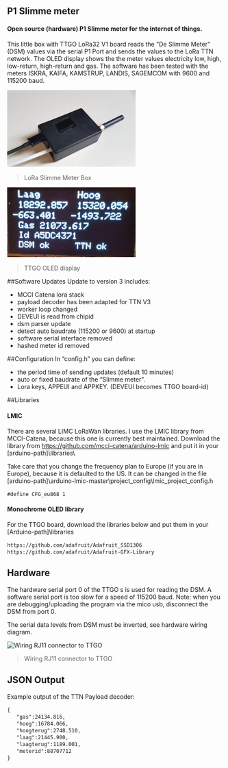 ## P1 Slimme meter

#### Open source (hardware) P1 Slimme meter for the internet of things.
This little box with TTGO LoRa32 V1 board reads the "De Slimme Meter" (DSM) values via the serial P1 Port and sends the values to the LoRa TTN network. The OLED display shows the the meter values electricity low, high, low-return, high-return and gas. 
The software has been tested with the meters ISKRA, KAIFA, KAMSTRUP, LANDIS, SAGEMCOM with 9600 and 115200 baud.

<img src="images/dsm.jpg" alt="De Slimme Meter" width="300"/>

> LoRa Slimme Meter Box

<img src="images/oled.jpg" alt="OLED display" width="300"/>

> TTGO OLED display

##Software Updates
Update to version 3 includes:
* MCCI Catena lora stack
* payload decoder has been adapted for TTN V3
* worker loop changed
* DEVEUI is read from chipid
* dsm parser update 
* detect auto baudrate (115200 or 9600) at startup
* software serial interface removed
* hashed meter id removed


##Configuration
In “config.h” you can define:
* the period time of sending updates (default 10 minutes)
* auto or fixed baudrate of the “Slimme meter”.
* Lora keys, APPEUI and APPKEY. (DEVEUI becomes TTGO board-id)


##Libraries

#### LMIC
There are several LIMC LoRaWan libraries. I use the LMIC library from MCCI-Catena, because this one is currently best maintained. 
Download the library from https://github.com/mcci-catena/arduino-lmic and put it in your [arduino-path]\libraries\
	
Take care that you change the frequency plan to Europe (if you are in Europe), because it is defaulted to the US. It can be changed in the file [arduino-path]\arduino-lmic-master\project_config\lmic_project_config.h
```
#define CFG_eu868 1
```

#### Monochrome OLED library
For the TTGO board, download the libraries below and put them in your [Arduino-path]\libraries
```
https://github.com/adafruit/Adafruit_SSD1306
https://github.com/adafruit/Adafruit-GFX-Library
```

## Hardware
The hardware serial port 0 of the TTGO s is used for reading the DSM. A software serial port is too slow for a speed of 115200 baud. 
Note: when you are debugging/uploading the program via the mico usb, disconnect the DSM from port 0.

The serial data levels from DSM must be inverted, see hardware wiring diagram.

<img src="images/wiring.svg" alt="Wiring RJ11 connector to TTGO" width="400"/>

> Wiring RJ11 connector to TTGO

## JSON Output
Example output of the TTN Payload decoder:
```
{
   "gas":24134.816,
   "hoog":16784.066,
   "hoogterug":2748.510,
   "laag":21445.900,
   "laagterug":1189.001,
   "meterid":88707712
}
```
